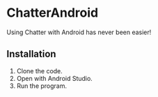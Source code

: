 # ChatterAndroid

Using Chatter with Android has never been easier!


## Installation
1. Clone the code.
2. Open with Android Studio.
3. Run the program.
